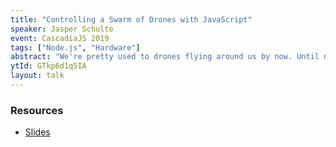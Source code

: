 ```yaml
---
title: "Controlling a Swarm of Drones with JavaScript"
speaker: Jasper Schulte
event: CascadiaJS 2019
tags: ["Node.js", "Hardware"]
abstract: "We're pretty used to drones flying around us by now. Until now most of these drones were still controlled by a human operator. But what if we could control them solely using our code? In this talk I will show how to control multiple drones using JavaScript. With the help of Node.js we'll send commands to the drones and read back their telemetry. I will talk about the difficulties of flying and keeping control of a drone completely without human interference. At the end we will actually have a small swarm of drones flying on stage!"
ytId: GTkp6d1q5IA
layout: talk
---
```

### Resources

- [Slides](https://www.slideshare.net/secret/wnmx60eRFJKs1D)

